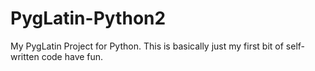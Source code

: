 # PygLatin-Python2
My PygLatin Project for Python.
This is basically just my first bit of self-written code have fun.
